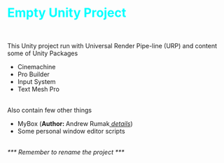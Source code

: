 <h1 style="color:cyan">Empty Unity Project</h1> </br>
<p>
  This Unity project run with Universal Render Pipe-line (URP) and content some of Unity Packages </br>
  <ul>
    <li>Cinemachine</li>
    <li>Pro Builder</li>
    <li>Input System</li>
    <li>Text Mesh Pro</li>    
  </ul></br>
  Also contain few other things
  <ul>
    <li>MyBox (<b>Author: </b> Andrew Rumak<a href="https://github.com/Deadcows/MyBox"><i> details</i></a>)</li>
    <li>Some personal window editor scripts</li>
  </ul> </br>
  <i>*** Remember to rename the project ***</i>
</p>
